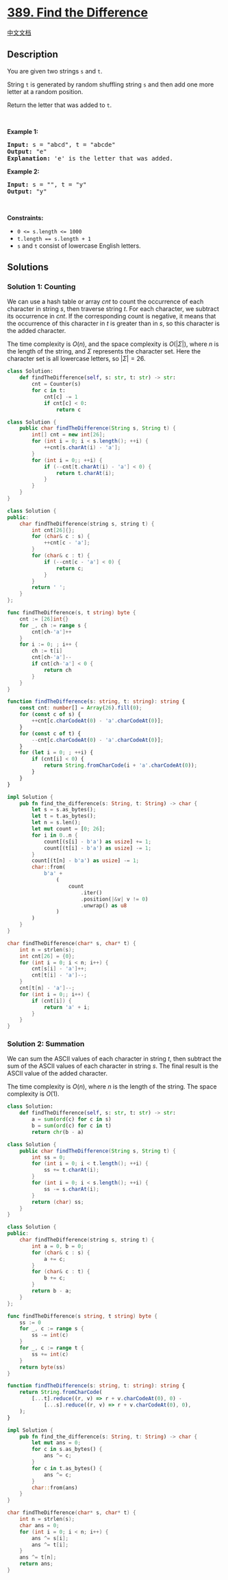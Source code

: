 # [389. Find the Difference](https://leetcode.com/problems/find-the-difference)

[中文文档](/solution/0300-0399/0389.Find%20the%20Difference/README.md)

<!-- tags:Bit Manipulation,Hash Table,String,Sorting -->

## Description

<p>You are given two strings <code>s</code> and <code>t</code>.</p>

<p>String <code>t</code> is generated by random shuffling string <code>s</code> and then add one more letter at a random position.</p>

<p>Return the letter that was added to <code>t</code>.</p>

<p>&nbsp;</p>
<p><strong class="example">Example 1:</strong></p>

<pre>
<strong>Input:</strong> s = &quot;abcd&quot;, t = &quot;abcde&quot;
<strong>Output:</strong> &quot;e&quot;
<strong>Explanation:</strong> &#39;e&#39; is the letter that was added.
</pre>

<p><strong class="example">Example 2:</strong></p>

<pre>
<strong>Input:</strong> s = &quot;&quot;, t = &quot;y&quot;
<strong>Output:</strong> &quot;y&quot;
</pre>

<p>&nbsp;</p>
<p><strong>Constraints:</strong></p>

<ul>
	<li><code>0 &lt;= s.length &lt;= 1000</code></li>
	<li><code>t.length == s.length + 1</code></li>
	<li><code>s</code> and <code>t</code> consist of lowercase English letters.</li>
</ul>

## Solutions

### Solution 1: Counting

We can use a hash table or array $cnt$ to count the occurrence of each character in string $s$, then traverse string $t$. For each character, we subtract its occurrence in $cnt$. If the corresponding count is negative, it means that the occurrence of this character in $t$ is greater than in $s$, so this character is the added character.

The time complexity is $O(n)$, and the space complexity is $O(|\Sigma|)$, where $n$ is the length of the string, and $\Sigma$ represents the character set. Here the character set is all lowercase letters, so $|\Sigma|=26$.

<!-- tabs:start -->

```python
class Solution:
    def findTheDifference(self, s: str, t: str) -> str:
        cnt = Counter(s)
        for c in t:
            cnt[c] -= 1
            if cnt[c] < 0:
                return c
```

```java
class Solution {
    public char findTheDifference(String s, String t) {
        int[] cnt = new int[26];
        for (int i = 0; i < s.length(); ++i) {
            ++cnt[s.charAt(i) - 'a'];
        }
        for (int i = 0;; ++i) {
            if (--cnt[t.charAt(i) - 'a'] < 0) {
                return t.charAt(i);
            }
        }
    }
}
```

```cpp
class Solution {
public:
    char findTheDifference(string s, string t) {
        int cnt[26]{};
        for (char& c : s) {
            ++cnt[c - 'a'];
        }
        for (char& c : t) {
            if (--cnt[c - 'a'] < 0) {
                return c;
            }
        }
        return ' ';
    }
};
```

```go
func findTheDifference(s, t string) byte {
	cnt := [26]int{}
	for _, ch := range s {
		cnt[ch-'a']++
	}
	for i := 0; ; i++ {
		ch := t[i]
		cnt[ch-'a']--
		if cnt[ch-'a'] < 0 {
			return ch
		}
	}
}
```

```ts
function findTheDifference(s: string, t: string): string {
    const cnt: number[] = Array(26).fill(0);
    for (const c of s) {
        ++cnt[c.charCodeAt(0) - 'a'.charCodeAt(0)];
    }
    for (const c of t) {
        --cnt[c.charCodeAt(0) - 'a'.charCodeAt(0)];
    }
    for (let i = 0; ; ++i) {
        if (cnt[i] < 0) {
            return String.fromCharCode(i + 'a'.charCodeAt(0));
        }
    }
}
```

```rust
impl Solution {
    pub fn find_the_difference(s: String, t: String) -> char {
        let s = s.as_bytes();
        let t = t.as_bytes();
        let n = s.len();
        let mut count = [0; 26];
        for i in 0..n {
            count[(s[i] - b'a') as usize] += 1;
            count[(t[i] - b'a') as usize] -= 1;
        }
        count[(t[n] - b'a') as usize] -= 1;
        char::from(
            b'a' +
                (
                    count
                        .iter()
                        .position(|&v| v != 0)
                        .unwrap() as u8
                )
        )
    }
}
```

```c
char findTheDifference(char* s, char* t) {
    int n = strlen(s);
    int cnt[26] = {0};
    for (int i = 0; i < n; i++) {
        cnt[s[i] - 'a']++;
        cnt[t[i] - 'a']--;
    }
    cnt[t[n] - 'a']--;
    for (int i = 0;; i++) {
        if (cnt[i]) {
            return 'a' + i;
        }
    }
}
```

<!-- tabs:end -->

### Solution 2: Summation

We can sum the ASCII values of each character in string $t$, then subtract the sum of the ASCII values of each character in string $s$. The final result is the ASCII value of the added character.

The time complexity is $O(n)$, where $n$ is the length of the string. The space complexity is $O(1)$.

<!-- tabs:start -->

```python
class Solution:
    def findTheDifference(self, s: str, t: str) -> str:
        a = sum(ord(c) for c in s)
        b = sum(ord(c) for c in t)
        return chr(b - a)
```

```java
class Solution {
    public char findTheDifference(String s, String t) {
        int ss = 0;
        for (int i = 0; i < t.length(); ++i) {
            ss += t.charAt(i);
        }
        for (int i = 0; i < s.length(); ++i) {
            ss -= s.charAt(i);
        }
        return (char) ss;
    }
}
```

```cpp
class Solution {
public:
    char findTheDifference(string s, string t) {
        int a = 0, b = 0;
        for (char& c : s) {
            a += c;
        }
        for (char& c : t) {
            b += c;
        }
        return b - a;
    }
};
```

```go
func findTheDifference(s string, t string) byte {
	ss := 0
	for _, c := range s {
		ss -= int(c)
	}
	for _, c := range t {
		ss += int(c)
	}
	return byte(ss)
}
```

```ts
function findTheDifference(s: string, t: string): string {
    return String.fromCharCode(
        [...t].reduce((r, v) => r + v.charCodeAt(0), 0) -
            [...s].reduce((r, v) => r + v.charCodeAt(0), 0),
    );
}
```

```rust
impl Solution {
    pub fn find_the_difference(s: String, t: String) -> char {
        let mut ans = 0;
        for c in s.as_bytes() {
            ans ^= c;
        }
        for c in t.as_bytes() {
            ans ^= c;
        }
        char::from(ans)
    }
}
```

```c
char findTheDifference(char* s, char* t) {
    int n = strlen(s);
    char ans = 0;
    for (int i = 0; i < n; i++) {
        ans ^= s[i];
        ans ^= t[i];
    }
    ans ^= t[n];
    return ans;
}
```

<!-- tabs:end -->

<!-- end -->
